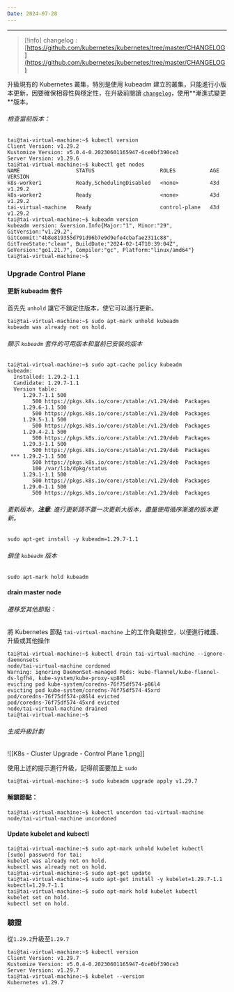```yaml
---
Date: 2024-07-28
---
```

---
>[!info]
>changelog : [https://github.com/kubernetes/kubernetes/tree/master/CHANGELOG](https://github.com/kubernetes/kubernetes/tree/master/CHANGELOG)


升級現有的 Kubernetes 叢集，特別是使用 kubeadm 建立的叢集，只能進行小版本更新，因要確保相容性與穩定性，在升級前閱讀 [`changelog`]([https://github.com/kubernetes/kubernetes/tree/master/CHANGELOG](https://github.com/kubernetes/kubernetes/tree/master/CHANGELOG))，使用**漸進式變更**版本。
###### 檢查當前版本：
```shell
tai@tai-virtual-machine:~$ kubectl version
Client Version: v1.29.2
Kustomize Version: v5.0.4-0.20230601165947-6ce0bf390ce3
Server Version: v1.29.6
tai@tai-virtual-machine:~$ kubectl get nodes
NAME                  STATUS                     ROLES           AGE   VERSION
k8s-worker1           Ready,SchedulingDisabled   <none>          43d   v1.29.2
k8s-worker2           Ready                      <none>          43d   v1.29.2
tai-virtual-machine   Ready                      control-plane   43d   v1.29.2
tai@tai-virtual-machine:~$ kubeadm version
kubeadm version: &version.Info{Major:"1", Minor:"29", GitVersion:"v1.29.2", GitCommit:"4b8e819355d791d96b7e9d9efe4cbafae2311c88", GitTreeState:"clean", BuildDate:"2024-02-14T10:39:04Z", GoVersion:"go1.21.7", Compiler:"gc", Platform:"linux/amd64"}
tai@tai-virtual-machine:~$
```
### Upgrade Control Plane
#### 更新 kubeadm 套件
首先先 `unhold` 讓它不鎖定住版本，使它可以進行更新。

```shell
tai@tai-virtual-machine:~$ sudo apt-mark unhold kubeadm
kubeadm was already not on hold.
```
###### 顯示 `kubeadm` 套件的可用版本和當前已安裝的版本
```shell
tai@tai-virtual-machine:~$ sudo apt-cache policy kubeadm
kubeadm:
  Installed: 1.29.2-1.1
  Candidate: 1.29.7-1.1
  Version table:
     1.29.7-1.1 500
        500 https://pkgs.k8s.io/core:/stable:/v1.29/deb  Packages
     1.29.6-1.1 500
        500 https://pkgs.k8s.io/core:/stable:/v1.29/deb  Packages
     1.29.5-1.1 500
        500 https://pkgs.k8s.io/core:/stable:/v1.29/deb  Packages
     1.29.4-2.1 500
        500 https://pkgs.k8s.io/core:/stable:/v1.29/deb  Packages
     1.29.3-1.1 500
        500 https://pkgs.k8s.io/core:/stable:/v1.29/deb  Packages
 *** 1.29.2-1.1 500
        500 https://pkgs.k8s.io/core:/stable:/v1.29/deb  Packages
        100 /var/lib/dpkg/status
     1.29.1-1.1 500
        500 https://pkgs.k8s.io/core:/stable:/v1.29/deb  Packages
     1.29.0-1.1 500
        500 https://pkgs.k8s.io/core:/stable:/v1.29/deb  Packages
```
###### 更新版本，**注意**: 進行更新請不要一次更新大版本，盡量使用循序漸進的版本更新。
```shell
sudo apt-get install -y kubeadm=1.29.7-1.1
```
###### 鎖住 `kubeadm` 版本
```shell
sudo apt-mark hold kubeadm
```
#### drain master node
###### 遷移至其他節點：
將 Kubernetes 節點 `tai-virtual-machine` 上的工作負載排空，以便進行維護、升級或其他操作

```shell
tai@tai-virtual-machine:~$ kubectl drain tai-virtual-machine --ignore-daemonsets
node/tai-virtual-machine cordoned
Warning: ignoring DaemonSet-managed Pods: kube-flannel/kube-flannel-ds-lgfh4, kube-system/kube-proxy-sp86l
evicting pod kube-system/coredns-76f75df574-p86l4
evicting pod kube-system/coredns-76f75df574-45xrd
pod/coredns-76f75df574-p86l4 evicted
pod/coredns-76f75df574-45xrd evicted
node/tai-virtual-machine drained
tai@tai-virtual-machine:~$
```
###### 生成升級計劃
![[K8s - Cluster Upgrade - Control Plane 1.png]]

使用上述的提示進行升級，記得前面要加上 `sudo`

```shell
tai@tai-virtual-machine:~$ sudo kubeadm upgrade apply v1.29.7
```
#### 解鎖節點：
```shell
tai@tai-virtual-machine:~$ kubectl uncordon tai-virtual-machine
node/tai-virtual-machine uncordoned
```
#### Update kubelet and kubectl
```shell
tai@tai-virtual-machine:~$ sudo apt-mark unhold kubelet kubectl
[sudo] password for tai:
kubelet was already not on hold.
kubectl was already not on hold.
tai@tai-virtual-machine:~$ sudo apt-get update
tai@tai-virtual-machine:~$ sudo apt-get install -y kubelet=1.29.7-1.1 kubectl=1.29.7-1.1
tai@tai-virtual-machine:~$ sudo apt-mark hold kubelet kubectl
kubelet set on hold.
kubectl set on hold.
```
### 驗證
從`1.29.2`升級至`1.29.7`

```shell
tai@tai-virtual-machine:~$ kubectl version
Client Version: v1.29.7
Kustomize Version: v5.0.4-0.20230601165947-6ce0bf390ce3
Server Version: v1.29.7
tai@tai-virtual-machine:~$ kubelet --version
Kubernetes v1.29.7
```